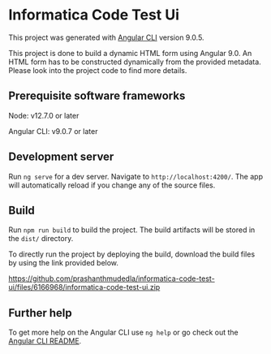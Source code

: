 # Informatica Code Test Ui

This project was generated with [Angular CLI](https://github.com/angular/angular-cli) version 9.0.5.

This project is done to build a dynamic HTML form using Angular 9.0. An HTML form has to be constructed dynamically from the provided metadata. Please look into the project code to find more details.

## Prerequisite software frameworks

Node: v12.7.0 or later

Angular CLI: v9.0.7 or later

## Development server

Run `ng serve` for a dev server. Navigate to `http://localhost:4200/`. The app will automatically reload if you change any of the source files.

## Build

Run `npm run build` to build the project. The build artifacts will be stored in the `dist/` directory.

To directly run the project by deploying the build, download the build files by using the link provided below.

https://github.com/prashanthmudedla/informatica-code-test-ui/files/6166968/informatica-code-test-ui.zip

## Further help

To get more help on the Angular CLI use `ng help` or go check out the [Angular CLI README](https://github.com/angular/angular-cli/blob/master/README.md).
